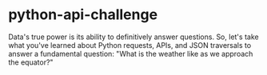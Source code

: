 # python-api-challenge
Data's true power is its ability to definitively answer questions. So, let's take what you've learned about Python requests, APIs, and JSON traversals to answer a fundamental question: "What is the weather like as we approach the equator?"   
